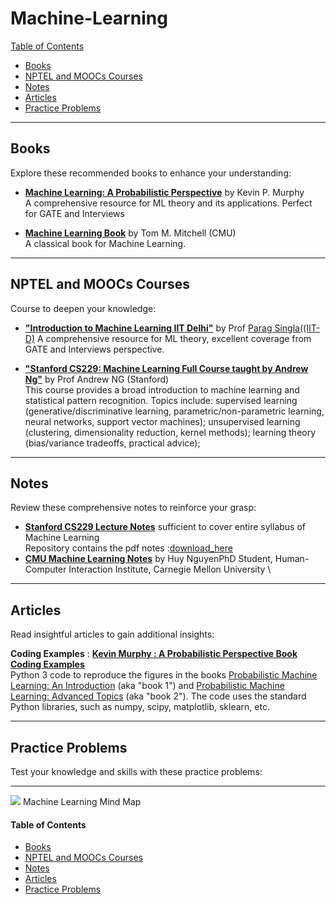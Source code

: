# Machine-Learning

[Table of Contents](#table-of-contents)  
* [Books](#books)  
* [NPTEL and MOOCs Courses](#course)  
* [Notes](#notes)  
* [Articles](#articles)  
* [Practice Problems](#practice-problems)

---

## <a name="books"></a>Books

Explore these recommended books to enhance your understanding:

<!--
- [**"All of Statistics: A Concise Course in Statistical Inference"**](https://egrcc.github.io/docs/math/all-of-statistics.pdf) by  Larry Wasserman 
  A comprehensive resource for statistical theory and its applications.
-->

- [**Machine Learning: A Probabilistic Perspective**](http://noiselab.ucsd.edu/ECE228/Murphy_Machine_Learning.pdf) by Kevin P. Murphy\
  A comprehensive resource for ML theory and its applications. Perfect for GATE and Interviews

- [**Machine Learning Book**](http://www.cs.cmu.edu/~tom/mlbook.html) by  Tom M. Mitchell (CMU)\
  A classical book for Machine Learning.
---

## <a name="course"></a>NPTEL and MOOCs Courses

Course to deepen your knowledge:

- [**"Introduction to Machine Learning IIT Delhi"**](https://www.cse.iitd.ac.in/~parags/teaching/col774/) by  Prof [Parag Singla((IIT-D)](https://www.cse.iitd.ac.in/~parags/)
  A comprehensive resource for ML theory, excellent coverage from GATE and Interviews perspective.

- [**"Stanford CS229: Machine Learning Full Course taught by Andrew Ng"**](https://www.youtube.com/watch?v=jGwO_UgTS7I&list=PLoROMvodv4rMiGQp3WXShtMGgzqpfVfbU&ab_channel=StanfordOnline) by  Prof Andrew NG (Stanford) \
This course provides a broad introduction to machine learning and statistical pattern recognition. Topics include: supervised learning (generative/discriminative learning, parametric/non-parametric learning, neural networks, support vector machines); unsupervised learning (clustering, dimensionality reduction, kernel methods); learning theory (bias/variance tradeoffs, practical advice); 
---

## <a name="notes"></a>Notes

Review these comprehensive notes to reinforce your grasp:

- **[Stanford CS229 Lecture Notes](https://cs229.stanford.edu/main_notes.pdf)** sufficient to cover entire syllabus of Machine Learning \
Repository contains the pdf notes :[download_here](/Data/Machine-Learning/main_notes.pdf)
- **[CMU Machine Learning Notes](https://www.cs.cmu.edu/~hn1/documents/machine-learning/notes.pdf)** by Huy NguyenPhD Student, Human-Computer Interaction Institute, Carnegie Mellon University \

---

## <a name="articles"></a>Articles

Read insightful articles to gain additional insights:

**Coding Examples** : [**Kevin Murphy : A Probabilistic Perspective Book Coding Examples**](https://github.com/probml/pyprobml/tree/master)\
Python 3 code to reproduce the figures in the books [Probabilistic Machine Learning: An Introduction](https://probml.github.io/pml-book/book1.html) (aka "book 1") and [Probabilistic Machine Learning: Advanced Topics](https://probml.github.io/pml-book/book2.html) (aka "book 2"). The code uses the standard Python libraries, such as numpy, scipy, matplotlib, sklearn, etc.

---

## <a name="practice-problems"></a>Practice Problems

Test your knowledge and skills with these practice problems:

---

[<img src="https://github.com/trekhleb/homemade-machine-learning/blob/master/images/machine-learning-map.png">](https://github.com/trekhleb/homemade-machine-learning/blob/master/images/machine-learning-map.png)
Machine Learning Mind Map

#### <a name="table-of-contents"></a>Table of Contents

* [Books](#books)  
* [NPTEL and MOOCs Courses](#course)  
* [Notes](#notes)  
* [Articles](#articles)  
* [Practice Problems](#practice-problems)

